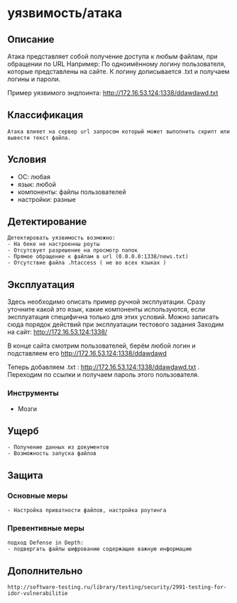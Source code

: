 # уязвимость/атака

## Описание
Атака представляет собой получение доступа к любым файлам, при обращении по URL
Например: По одноимённому логину пользователя, которые представлены на сайте. К логину дописывается .txt и получаем логины и пароли.

Пример уязвимого эндпоинта: http://172.16.53.124:1338/ddawdawd.txt

## Классификация
	Атака влияет на сервер url запросом который может выполнить скрипт или вывести текст файла.
	

## Условия
- ОС: любая
- язык: любой
- компоненты: файлы пользователей
- настройки: разные

## Детектирование
	Детектировать уязвимость возможно:
	- На беке не настроенны роуты
	- Отсутсвует разрешение на просмотр папок 
	- Прямое обращение к файлам в url (0.0.0.0:1338/news.txt)
	- Отсутствие файла .htaccess ( не во всех языках )	
## Эксплуатация
Здесь необходимо описать пример ручной эксплуатации. Сразу уточните какой это язык, какие компоненты используются, если эксплуатация специфична только для этих условий. Можно записать сюда порядок действий при эксплуатации тестового задания
Заходим на сайт: http://172.16.53.124:1338/

В конце сайта смотрим пользователей, берём любой логин и подставляем его http://172.16.53.124:1338/ddawdawd

Теперь добавляем .txt : http://172.16.53.124:1338/ddawdawd.txt . Переходим по ссылки и получаем пароль этого пользователя.

### Инструменты
- Мозги

## Ущерб
	- Получение данных из документов
	- Возможность запуска файлов	
## Защита
### Основные меры
	- Настройка приватности файлов, настройка роутинга
### Превентивные меры
	подход Defense in Depth:
	- подвергать файлы шифрованию содержащие важную информацию 

## Дополнительно
	http://software-testing.ru/library/testing/security/2991-testing-for-idor-vulnerabilitie
